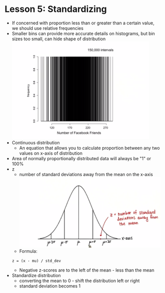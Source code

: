 # Lesson 5: Standardizing

* If concerned with proportion less than or greater than a certain value, we should use relative frequencies
* Smaller bins can provide more accurate details on histograms, but bin sizes too small, can hide shape of distribution
<img src="./images/too_small_bin.png"></img>
* Continuous distribution
    * An equation that allows you to calculate proportion between any two values on x-axis of distribution
* Area of normally proportionally distributed data will always be "1" or 100%
* z
    * number of standard deviations away from the mean on the x-axis
    <img src="./images/z-value.png"></img>
    * Formula:
    ```
    z = (x - mu) / std_dev
    ```
    * Negative z-scores are to the left of the mean - less than the mean
* Standardize distribution
    * converting the mean to 0 - shift the distribution left or right
    * standard deviation becomes 1
